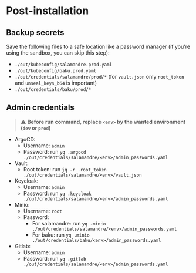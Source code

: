 # Post-installation

## Backup secrets

Save the following files to a safe location like a password manager (if you're using the sandbox, you can skip this
step):

- `./out/kubeconfig/salamandre.prod.yaml`
- `./out/kubeconfig/baku.prod.yaml`
- `./out/credentials/salamandre/prod/*` (for `vault.json` only `root_token` and `unseal_keys_b64` is important)
- `./out/credentials/baku/prod/*`

## Admin credentials

> ⚠️ **Before run command, replace `<env>` by the wanted environment (`dev` or `prod`)**

- ArgoCD:
  - Username: `admin`
  - Password: run `yq .argocd ./out/credentials/salamandre/<env>/admin_passwords.yaml`
- Vault:
  - Root token: run `jq -r .root_token ./out/credentials/salamandre/<env>/vault.json`
- Keycloak:
  - Username: `admin`
  - Password: run `yq .keycloak ./out/credentials/salamandre/<env>/admin_passwords.yaml`
- Minio:
  - Username: `root`
  - Password:
    - For salamandre: run `yq .minio ./out/credentials/salamandre/<env>/admin_passwords.yaml`
    - For baku: run `yq .minio ./out/credentials/baku/<env>/admin_passwords.yaml`
- Gitlab:
  - Username: `admin`
  - Password: run `yq .gitlab ./out/credentials/salamandre/<env>/admin_passwords.yaml`
